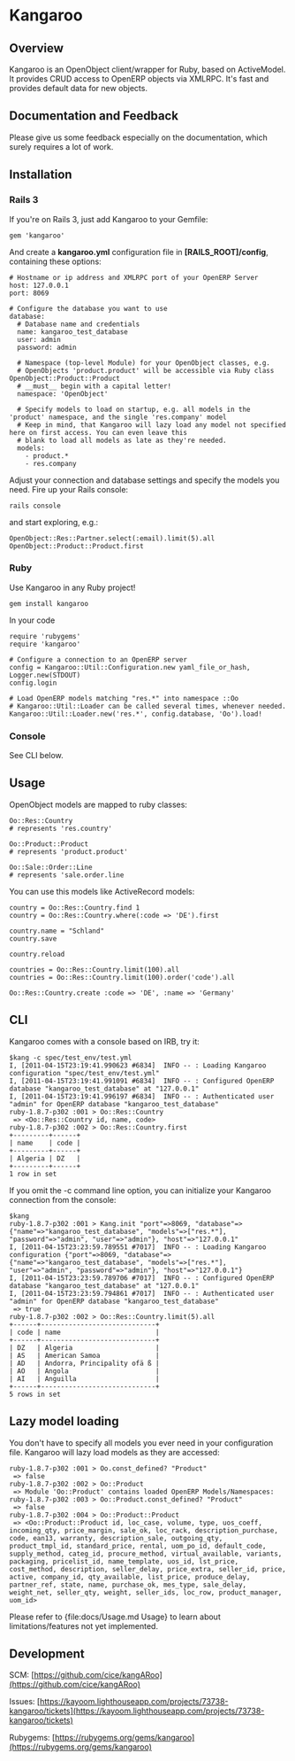 Kangaroo
========

Overview
--------

Kangaroo is an OpenObject client/wrapper for Ruby, based on ActiveModel. It provides CRUD access to OpenERP objects via XMLRPC.
It's fast and provides default data for new objects.

Documentation and Feedback
--------------------------

Please give us some feedback especially on the documentation, which surely requires a lot of work.

Installation
------------

### Rails 3

If you're on Rails 3, just add Kangaroo to your Gemfile:

    gem 'kangaroo'

And create a **kangaroo.yml** configuration file in **[RAILS\_ROOT]/config**, containing these options:

    # Hostname or ip address and XMLRPC port of your OpenERP Server
    host: 127.0.0.1
    port: 8069

    # Configure the database you want to use
    database:
      # Database name and credentials
      name: kangaroo_test_database
      user: admin
      password: admin
  
      # Namespace (top-level Module) for your OpenObject classes, e.g. 
      # OpenObjects 'product.product' will be accessible via Ruby class OpenObject::Product::Product
      # __must__ begin with a capital letter!
      namespace: 'OpenObject'
  
      # Specify models to load on startup, e.g. all models in the 'product' namespace, and the single 'res.company' model
      # Keep in mind, that Kangaroo will lazy load any model not specified here on first access. You can even leave this
      # blank to load all models as late as they're needed.
      models:
        - product.*
        - res.company

Adjust your connection and database settings and specify the models you need.
Fire up your Rails console:

    rails console
    
and start exploring, e.g.:

    OpenObject::Res::Partner.select(:email).limit(5).all
    OpenObject::Product::Product.first

### Ruby

Use Kangaroo in any Ruby project!

    gem install kangaroo
    
In your code

    require 'rubygems'
    require 'kangaroo'
    
    # Configure a connection to an OpenERP server
    config = Kangaroo::Util::Configuration.new yaml_file_or_hash, Logger.new(STDOUT)
    config.login
  
    # Load OpenERP models matching "res.*" into namespace ::Oo
    # Kangaroo::Util::Loader can be called several times, whenever needed.
    Kangaroo::Util::Loader.new('res.*', config.database, 'Oo').load!

### Console

See CLI below.

Usage
-----

OpenObject models are mapped to ruby classes:

    Oo::Res::Country
    # represents 'res.country'
    
    Oo::Product::Product
    # represents 'product.product'
    
    Oo::Sale::Order::Line
    # represents 'sale.order.line
    
You can use this models like ActiveRecord models:

    country = Oo::Res::Country.find 1
    country = Oo::Res::Country.where(:code => 'DE').first
    
    country.name = "Schland"
    country.save
    
    country.reload
    
    countries = Oo::Res::Country.limit(100).all
    countries = Oo::Res::Country.limit(100).order('code').all
    
    Oo::Res::Country.create :code => 'DE', :name => 'Germany'
    
CLI
---

Kangaroo comes with a console based on IRB, try it:
    
    $kang -c spec/test_env/test.yml 
    I, [2011-04-15T23:19:41.990623 #6834]  INFO -- : Loading Kangaroo configuration "spec/test_env/test.yml"
    I, [2011-04-15T23:19:41.991091 #6834]  INFO -- : Configured OpenERP database "kangaroo_test_database" at "127.0.0.1"
    I, [2011-04-15T23:19:41.996197 #6834]  INFO -- : Authenticated user "admin" for OpenERP database "kangaroo_test_database"
    ruby-1.8.7-p302 :001 > Oo::Res::Country
     => <Oo::Res::Country id, name, code> 
    ruby-1.8.7-p302 :002 > Oo::Res::Country.first
    +---------+------+
    | name    | code |
    +---------+------+
    | Algeria | DZ   |
    +---------+------+
    1 row in set
    
If you omit the -c command line option, you can initialize your Kangaroo connection from the
console:

    $kang
    ruby-1.8.7-p302 :001 > Kang.init "port"=>8069, "database"=>{"name"=>"kangaroo_test_database", "models"=>["res.*"], "password"=>"admin", "user"=>"admin"}, "host"=>"127.0.0.1"
    I, [2011-04-15T23:23:59.789551 #7017]  INFO -- : Loading Kangaroo configuration {"port"=>8069, "database"=>{"name"=>"kangaroo_test_database", "models"=>["res.*"], "user"=>"admin", "password"=>"admin"}, "host"=>"127.0.0.1"}
    I, [2011-04-15T23:23:59.789706 #7017]  INFO -- : Configured OpenERP database "kangaroo_test_database" at "127.0.0.1"
    I, [2011-04-15T23:23:59.794861 #7017]  INFO -- : Authenticated user "admin" for OpenERP database "kangaroo_test_database"
     => true 
    ruby-1.8.7-p302 :002 > Oo::Res::Country.limit(5).all
    +------+-----------------------------+
    | code | name                        |
    +------+-----------------------------+
    | DZ   | Algeria                     |
    | AS   | American Samoa              |
    | AD   | Andorra, Principality ofä ß |
    | AO   | Angola                      |
    | AI   | Anguilla                    |
    +------+-----------------------------+
    5 rows in set


Lazy model loading
------------------

You don't have to specify all models you ever need in your configuration file. Kangaroo will lazy load
models as they are accessed:

    ruby-1.8.7-p302 :001 > Oo.const_defined? "Product"
     => false 
    ruby-1.8.7-p302 :002 > Oo::Product
     => Module 'Oo::Product' contains loaded OpenERP Models/Namespaces:  
    ruby-1.8.7-p302 :003 > Oo::Product.const_defined? "Product"
     => false 
    ruby-1.8.7-p302 :004 > Oo::Product::Product
     => <Oo::Product::Product id, loc_case, volume, type, uos_coeff, incoming_qty, price_margin, sale_ok, loc_rack, description_purchase, code, ean13, warranty, description_sale, outgoing_qty, product_tmpl_id, standard_price, rental, uom_po_id, default_code, supply_method, categ_id, procure_method, virtual_available, variants, packaging, pricelist_id, name_template, uos_id, lst_price, cost_method, description, seller_delay, price_extra, seller_id, price, active, company_id, qty_available, list_price, produce_delay, partner_ref, state, name, purchase_ok, mes_type, sale_delay, weight_net, seller_qty, weight, seller_ids, loc_row, product_manager, uom_id> 
    
Please refer to {file:docs/Usage.md Usage} to learn about limitations/features not yet
implemented.

Development
-----------

SCM:
[https://github.com/cice/kangARoo](https://github.com/cice/kangARoo)

Issues:
[https://kayoom.lighthouseapp.com/projects/73738-kangaroo/tickets](https://kayoom.lighthouseapp.com/projects/73738-kangaroo/tickets)

Rubygems:
[https://rubygems.org/gems/kangaroo](https://rubygems.org/gems/kangaroo)
